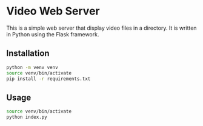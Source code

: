 # Video Web Server

This is a simple web server that display video files in a directory. It is written in Python using the Flask framework.

## Installation

```bash
python -m venv venv
source venv/bin/activate
pip install -r requirements.txt
```

## Usage

```bash
source venv/bin/activate
python index.py
```
